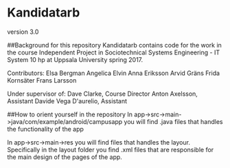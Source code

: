 # Kandidatarb
version 3.0

##Background for this repository
Kandidatarb contains code for the work in the course Independent Project in Sociotechnical Systems Engineering - IT System 10 hp at Uppsala University spring 2017.

Contributors:
Elsa Bergman
Angelica Elvin
Anna Eriksson
Arvid Gräns
Frida Kornsäter
Frans Larsson
 
Under supervisor of: 
Dave Clarke, Course Director
Anton Axelsson, Assistant
Davide Vega D'aurelio, Assistant

##How to orient yourself in the repository
In app->src->main->java/com/example/android/campusapp you will find .java files that handles the functionality of the app

In app->src->main->res you will find files that handles the layour. Specifically in the layout folder you find .xml files that are responsible for the main design of the pages of the app.

